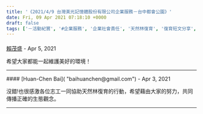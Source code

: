 ```yaml
---
title: '《2021/4/9 台灣美光記憶體股份有限公司企業服務－台中都會公園》'
date: Fri, 09 Apr 2021 07:18:10 +0000
draft: false
tags: ['－活動紀實', '#企業服務', '企業社會責任', '天然林復育', '復育短文分享', '植樹活動', '美光記憶體', '臺中都會公園']
---
```



#### 
[賴茂盛]( "a24361500@gmail.com") - <time datetime="2021-04-09 18:59:32">Apr 5, 2021</time>

希望大家都能一起維護美好的環境！
<hr />
#### 
[Huan-Chen Bai]( "baihuanchen@gmail.com") - <time datetime="2021-04-14 09:39:26">Apr 3, 2021</time>

沒錯!也很感激各位志工一同協助天然林復育的行動，希望藉由大家的努力，共同傳播正確的生態觀念。
<hr />
